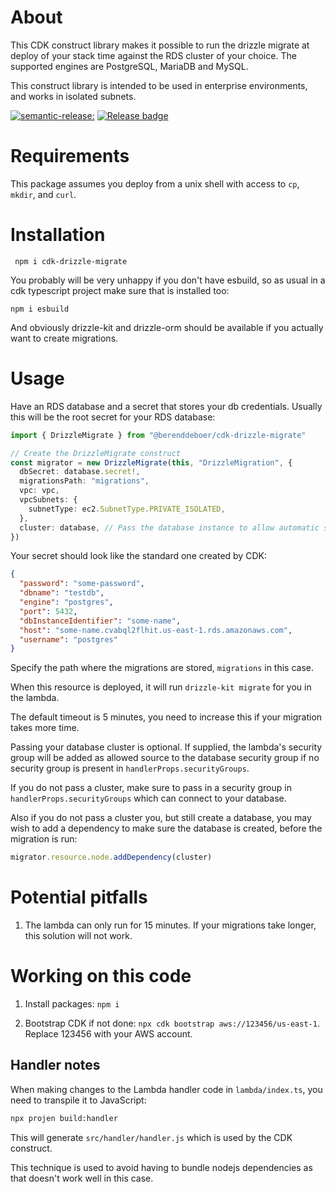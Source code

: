 # About

This CDK construct library makes it possible to run the drizzle
migrate at deploy of your stack time against the RDS cluster of your
choice. The supported engines are PostgreSQL, MariaDB and MySQL.

This construct library is intended to be used in enterprise
environments, and works in isolated subnets.

<p align="left">
  <a href="https://github.com/semantic-release/semantic-release"><img src="https://img.shields.io/badge/semantic--release-angular-e10079?logo=semantic-release" alt=semantic-release: angular"></a>
  <a href="https://github.com/berenddeboer/cdk-rds-sql/actions/workflows/release.yml"><img src="https://github.com/berenddeboer/cdk-rds-sql/actions/workflows/release.yml/badge.svg" alt="Release badge"></a>
</p>

# Requirements

This package assumes you deploy from a unix shell with access to `cp`,
`mkdir`, and `curl`.

# Installation

     npm i cdk-drizzle-migrate

You probably will be very unhappy if you don't have esbuild, so as
usual in a cdk typescript project make sure that is installed too:

    npm i esbuild

And obviously drizzle-kit and drizzle-orm should be available if you
actually want to create migrations.

# Usage

Have an RDS database and a secret that stores your db
credentials. Usually this will be the root secret for your RDS
database:

```ts
import { DrizzleMigrate } from "@berenddeboer/cdk-drizzle-migrate"

// Create the DrizzleMigrate construct
const migrator = new DrizzleMigrate(this, "DrizzleMigration", {
  dbSecret: database.secret!,
  migrationsPath: "migrations",
  vpc: vpc,
  vpcSubnets: {
    subnetType: ec2.SubnetType.PRIVATE_ISOLATED,
  },
  cluster: database, // Pass the database instance to allow automatic security group configuration
})
```

Your secret should look like the standard one created by CDK:

```json
{
  "password": "some-password",
  "dbname": "testdb",
  "engine": "postgres",
  "port": 5432,
  "dbInstanceIdentifier": "some-name",
  "host": "some-name.cvabql2flhit.us-east-1.rds.amazonaws.com",
  "username": "postgres"
}
```

Specify the path where the migrations are stored, `migrations` in this case.

When this resource is deployed, it will run `drizzle-kit migrate` for
you in the lambda.

The default timeout is 5 minutes, you need to increase this if your
migration takes more time.

Passing your database cluster is optional. If supplied, the lambda's
security group will be added as allowed source to the database
security group if no security group is present in
`handlerProps.securityGroups`.

If you do not pass a cluster, make sure to pass in a security group in
`handlerProps.securityGroups` which can connect to your database.

Also if you do not pass a cluster you, but still create a database,
you may wish to add a dependency to make sure the database is created,
before the migration is run:

```ts
migrator.resource.node.addDependency(cluster)
```

# Potential pitfalls

1. The lambda can only run for 15 minutes. If your migrations take
   longer, this solution will not work.

# Working on this code

1. Install packages: `npm i`

2. Bootstrap CDK if not done: `npx cdk bootstrap
   aws://123456/us-east-1`. Replace 123456 with your AWS account.

## Handler notes

When making changes to the Lambda handler code in `lambda/index.ts`, you need to transpile it to JavaScript:

```bash
npx projen build:handler
```

This will generate `src/handler/handler.js` which is used by the CDK
construct.

This technique is used to avoid having to bundle nodejs dependencies
as that doesn't work well in this case.
